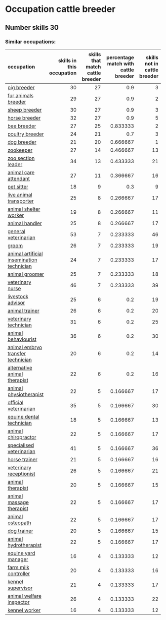 # Occupation cattle breeder
## Number skills 30
### Similar occupations:
| occupation                                                                                |   skills in this occupation |   skills that match cattle breeder |   percentage match with cattle breeder |   skills not in cattle breeder |
|:------------------------------------------------------------------------------------------|----------------------------:|-----------------------------------:|---------------------------------------:|-------------------------------:|
| [pig breeder](pig_breeder.md)                                                             |                          30 |                                 27 |                               0.9      |                              3 |
| [fur animals breeder](fur_animals_breeder.md)                                             |                          29 |                                 27 |                               0.9      |                              2 |
| [sheep breeder](sheep_breeder.md)                                                         |                          30 |                                 27 |                               0.9      |                              3 |
| [horse breeder](horse_breeder.md)                                                         |                          32 |                                 27 |                               0.9      |                              5 |
| [bee breeder](bee_breeder.md)                                                             |                          27 |                                 25 |                               0.833333 |                              2 |
| [poultry breeder](poultry_breeder.md)                                                     |                          24 |                                 21 |                               0.7      |                              3 |
| [dog breeder](dog_breeder.md)                                                             |                          21 |                                 20 |                               0.666667 |                              1 |
| [zookeeper](zookeeper.md)                                                                 |                          27 |                                 14 |                               0.466667 |                             13 |
| [zoo section leader](zoo_section_leader.md)                                               |                          34 |                                 13 |                               0.433333 |                             21 |
| [animal care attendant](animal_care_attendant.md)                                         |                          27 |                                 11 |                               0.366667 |                             16 |
| [pet sitter](pet_sitter.md)                                                               |                          18 |                                  9 |                               0.3      |                              9 |
| [live animal transporter](live_animal_transporter.md)                                     |                          25 |                                  8 |                               0.266667 |                             17 |
| [animal shelter worker](animal_shelter_worker.md)                                         |                          19 |                                  8 |                               0.266667 |                             11 |
| [animal handler](animal_handler.md)                                                       |                          25 |                                  8 |                               0.266667 |                             17 |
| [general veterinarian](general_veterinarian.md)                                           |                          53 |                                  7 |                               0.233333 |                             46 |
| [groom](groom.md)                                                                         |                          26 |                                  7 |                               0.233333 |                             19 |
| [animal artificial insemination technician](animal_artificial_insemination_technician.md) |                          24 |                                  7 |                               0.233333 |                             17 |
| [animal groomer](animal_groomer.md)                                                       |                          25 |                                  7 |                               0.233333 |                             18 |
| [veterinary nurse](veterinary_nurse.md)                                                   |                          46 |                                  7 |                               0.233333 |                             39 |
| [livestock advisor](livestock_advisor.md)                                                 |                          25 |                                  6 |                               0.2      |                             19 |
| [animal trainer](animal_trainer.md)                                                       |                          26 |                                  6 |                               0.2      |                             20 |
| [veterinary technician](veterinary_technician.md)                                         |                          31 |                                  6 |                               0.2      |                             25 |
| [animal behaviourist](animal_behaviourist.md)                                             |                          36 |                                  6 |                               0.2      |                             30 |
| [animal embryo transfer technician](animal_embryo_transfer_technician.md)                 |                          20 |                                  6 |                               0.2      |                             14 |
| [alternative animal therapist](alternative_animal_therapist.md)                           |                          22 |                                  6 |                               0.2      |                             16 |
| [animal physiotherapist](animal_physiotherapist.md)                                       |                          22 |                                  5 |                               0.166667 |                             17 |
| [official veterinarian](official_veterinarian.md)                                         |                          35 |                                  5 |                               0.166667 |                             30 |
| [equine dental technician](equine_dental_technician.md)                                   |                          18 |                                  5 |                               0.166667 |                             13 |
| [animal chiropractor](animal_chiropractor.md)                                             |                          22 |                                  5 |                               0.166667 |                             17 |
| [specialised veterinarian](specialised_veterinarian.md)                                   |                          41 |                                  5 |                               0.166667 |                             36 |
| [horse trainer](horse_trainer.md)                                                         |                          21 |                                  5 |                               0.166667 |                             16 |
| [veterinary receptionist](veterinary_receptionist.md)                                     |                          26 |                                  5 |                               0.166667 |                             21 |
| [animal therapist](animal_therapist.md)                                                   |                          20 |                                  5 |                               0.166667 |                             15 |
| [animal massage therapist](animal_massage_therapist.md)                                   |                          22 |                                  5 |                               0.166667 |                             17 |
| [animal osteopath](animal_osteopath.md)                                                   |                          22 |                                  5 |                               0.166667 |                             17 |
| [dog trainer](dog_trainer.md)                                                             |                          20 |                                  5 |                               0.166667 |                             15 |
| [animal hydrotherapist](animal_hydrotherapist.md)                                         |                          22 |                                  5 |                               0.166667 |                             17 |
| [equine yard manager](equine_yard_manager.md)                                             |                          16 |                                  4 |                               0.133333 |                             12 |
| [farm milk controller](farm_milk_controller.md)                                           |                          20 |                                  4 |                               0.133333 |                             16 |
| [kennel supervisor](kennel_supervisor.md)                                                 |                          21 |                                  4 |                               0.133333 |                             17 |
| [animal welfare inspector](animal_welfare_inspector.md)                                   |                          26 |                                  4 |                               0.133333 |                             22 |
| [kennel worker](kennel_worker.md)                                                         |                          16 |                                  4 |                               0.133333 |                             12 |
